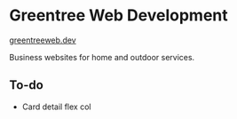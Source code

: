 # Greentree Web Development

[greentreeweb.dev](https://www.greentreeweb.dev)

Business websites for home and outdoor services.

## To-do

- Card detail flex col